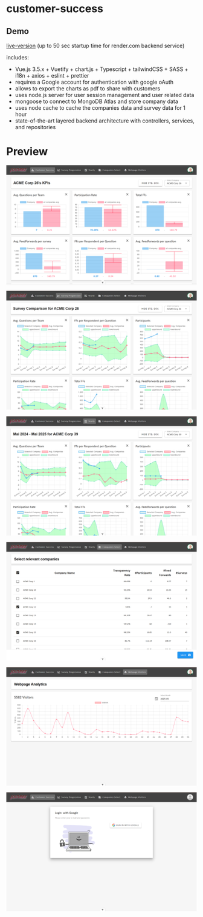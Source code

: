# customer-success

## Demo
[live-version](https://konstantinsteinmiller.github.io/customer-success) (up to 50 sec startup time for render.com backend service)

includes:
- Vue.js 3.5.x + Vuetify + chart.js + Typescript + tailwindCSS + SASS + i18n + axios + eslint + prettier
- requires a Google account for authentication with google oAuth
- allows to export the charts as pdf to share with customers
- uses node.js server for user session management and user related data
- mongoose to connect to MongoDB Atlas and store company data
- uses node cache to cache the companies data and survey data for 1 hour
- state-of-the-art layered backend architecture with controllers, services, and repositories

# Preview
![bar charts kpi comparison](https://github.com/konstantinsteinmiller/customer-success/blob/master/frontend/src/assets/documentation/bar-charts-kpi-comparison.png)

![progress-charts.png](https://github.com/konstantinsteinmiller/customer-success/blob/master/frontend/src/assets/documentation/progress-charts.png)

![yearly development](https://github.com/konstantinsteinmiller/customer-success/blob/master/frontend/src/assets/documentation/yearly.png)

![refrence-company-selection](https://github.com/konstantinsteinmiller/customer-success/blob/master/frontend/src/assets/documentation/refrence-company-selection.png)

![website visitors](https://github.com/konstantinsteinmiller/customer-success/blob/master/frontend/src/assets/documentation/webpage-visitors.png)

![login](https://github.com/konstantinsteinmiller/customer-success/blob/master/frontend/src/assets/documentation/login.png)